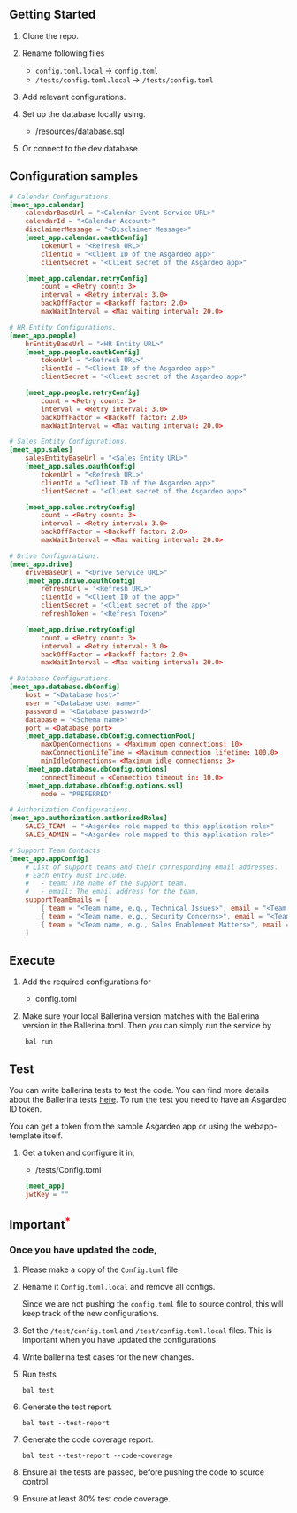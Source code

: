 ## Getting Started

1. Clone the repo.

2. Rename following files

   - `config.toml.local` -> `config.toml`
   - `/tests/config.toml.local` -> `/tests/config.toml`

3. Add relevant configurations.

4. Set up the database locally using.

   - /resources/database.sql

5. Or connect to the dev database.

## Configuration samples

```toml
# Calendar Configurations.
[meet_app.calendar]
    calendarBaseUrl = "<Calendar Event Service URL>"
    calendarId = "<Calendar Account>"
    disclaimerMessage = "<Disclaimer Message>"
    [meet_app.calendar.oauthConfig]
        tokenUrl = "<Refresh URL>"
        clientId = "<Client ID of the Asgardeo app>"
        clientSecret = "<Client secret of the Asgardeo app>"

    [meet_app.calendar.retryConfig]
        count = <Retry count: 3>
        interval = <Retry interval: 3.0>
        backOffFactor = <Backoff factor: 2.0>
        maxWaitInterval = <Max waiting interval: 20.0>

# HR Entity Configurations.
[meet_app.people]
    hrEntityBaseUrl = "<HR Entity URL>"
    [meet_app.people.oauthConfig]
        tokenUrl = "<Refresh URL>"
        clientId = "<Client ID of the Asgardeo app>"
        clientSecret = "<Client secret of the Asgardeo app>"

    [meet_app.people.retryConfig]
        count = <Retry count: 3>
        interval = <Retry interval: 3.0>
        backOffFactor = <Backoff factor: 2.0>
        maxWaitInterval = <Max waiting interval: 20.0>

# Sales Entity Configurations.
[meet_app.sales]
    salesEntityBaseUrl = "<Sales Entity URL>"
    [meet_app.sales.oauthConfig]
        tokenUrl = "<Refresh URL>"
        clientId = "<Client ID of the Asgardeo app>"
        clientSecret = "<Client secret of the Asgardeo app>"

    [meet_app.sales.retryConfig]
        count = <Retry count: 3>
        interval = <Retry interval: 3.0>
        backOffFactor = <Backoff factor: 2.0>
        maxWaitInterval = <Max waiting interval: 20.0>

# Drive Configurations.
[meet_app.drive]
    driveBaseUrl = "<Drive Service URL>"
    [meet_app.drive.oauthConfig]
        refreshUrl = "<Refresh URL>"
        clientId = "<Client ID of the app>"
        clientSecret = "<Client secret of the app>"
        refreshToken = "<Refresh Token>"

    [meet_app.drive.retryConfig]
        count = <Retry count: 3>
        interval = <Retry interval: 3.0>
        backOffFactor = <Backoff factor: 2.0>
        maxWaitInterval = <Max waiting interval: 20.0>

# Database Configurations.
[meet_app.database.dbConfig]
    host = "<Database host>"
    user = "<Database user name>"
    password = "<Database password>"
    database = "<Schema name>"
    port = <Database port>
    [meet_app.database.dbConfig.connectionPool]
        maxOpenConnections = <Maximum open connections: 10>
        maxConnectionLifeTime = <Maximum connection lifetime: 100.0>
        minIdleConnections= <Maximum idle connections: 3>
    [meet_app.database.dbConfig.options]
        connectTimeout = <Connection timeout in: 10.0>
    [meet_app.database.dbConfig.options.ssl]
        mode = "PREFERRED"

# Authorization Configurations.
[meet_app.authorization.authorizedRoles]
    SALES_TEAM  = "<Asgardeo role mapped to this application role>"
    SALES_ADMIN = "<Asgardeo role mapped to this application role>"

# Support Team Contacts
[meet_app.appConfig]
    # List of support teams and their corresponding email addresses.
    # Each entry must include:
    #   - team: The name of the support team.
    #   - email: The email address for the team.
    supportTeamEmails = [
        { team = "<Team name, e.g., Technical Issues>", email = "<Team email address>" },
        { team = "<Team name, e.g., Security Concerns>", email = "<Team email address>" },
        { team = "<Team name, e.g., Sales Enablement Matters>", email = "<Team email address>" }
    ]
```

## Execute

1. Add the required configurations for

   - config.toml

2. Make sure your local Ballerina version matches with the Ballerina version in the Ballerina.toml. Then you can simply run the service by

```ballerina
    bal run
```

## Test

You can write ballerina tests to test the code. You can find more details about the Ballerina tests [here](https://ballerina.io/learn/test-ballerina-code/test-a-simple-function/).
To run the test you need to have an Asgardeo ID token.

You can get a token from the sample Asgardeo app or using the webapp-template itself.

1. Get a token and configure it in,

   - /tests/Config.toml

```toml
    [meet_app]
    jwtKey = ""
```

## Important<sup style="color:red">\*</sup>

### Once you have updated the code,

1. Please make a copy of the `Config.toml` file.

2. Rename it `Config.toml.local` and remove all configs.

   Since we are not pushing the `config.toml` file to source control, this will keep track of the new configurations.

3. Set the `/test/config.toml` and `/test/config.toml.local` files. This is important when you have updated the configurations.

4. Write ballerina test cases for the new changes.

5. Run tests

   `bal test`

6. Generate the test report.

   `bal test --test-report`

7. Generate the code coverage report.

   `bal test --test-report --code-coverage`

8. Ensure all the tests are passed, before pushing the code to source control.

9. Ensure at least 80% test code coverage.
